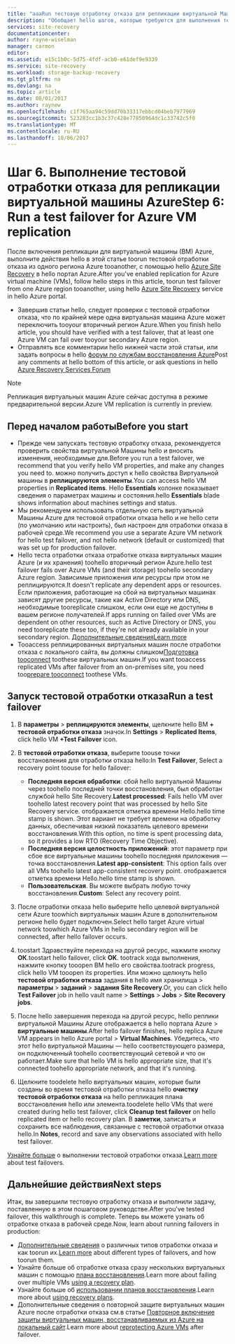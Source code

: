 ```yaml
---
title: "aaaRun тестовую отработку отказа для репликации виртуальной Машины Azure с помощью Azure Site Recovery | Документы Microsoft"
description: "Обобщает hello шагов, которые требуются для выполнения тестовой отработки отказа для виртуальных машин Azure репликации tooanother регион Azure с помощью Azure Site Recovery \"hello\" службы."
services: site-recovery
documentationcenter: 
author: rayne-wiselman
manager: carmon
editor: 
ms.assetid: e15c1b0c-5d75-4fdf-acb0-e61def9e9339
ms.service: site-recovery
ms.workload: storage-backup-recovery
ms.tgt_pltfrm: na
ms.devlang: na
ms.topic: article
ms.date: 08/01/2017
ms.author: raynew
ms.openlocfilehash: c1f765aa94c59dd70b33317ebbcd04beb7977969
ms.sourcegitcommit: 523283cc1b3c37c428e77850964dc1c33742c5f0
ms.translationtype: MT
ms.contentlocale: ru-RU
ms.lasthandoff: 10/06/2017
---
```

# <a name="step-6-run-a-test-failover-for-azure-vm-replication"></a><span data-ttu-id="867df-103">Шаг 6. Выполнение тестовой отработки отказа для репликации виртуальной машины Azure</span><span class="sxs-lookup"><span data-stu-id="867df-103">Step 6: Run a test failover for Azure VM replication</span></span>

<span data-ttu-id="867df-104">После включения репликации для виртуальной машины (ВМ) Azure, выполните действия hello в этой статье toorun тестовой отработки отказа из одного региона Azure tooanother, с помощью hello [Azure Site Recovery](site-recovery-overview.md) в hello портал Azure.</span><span class="sxs-lookup"><span data-stu-id="867df-104">After you've enabled replication for Azure virtual machine (VMs), follow hello steps in this article, toorun test failover from one Azure region tooanother, using hello [Azure Site Recovery](site-recovery-overview.md) service in hello Azure portal.</span></span>

- <span data-ttu-id="867df-105">Завершив статьи hello, следует проверки с тестовой отработки отказа, что по крайней мере одна виртуальная машина Azure может переключить tooyour вторичный регион Azure.</span><span class="sxs-lookup"><span data-stu-id="867df-105">When you finish hello article, you should have verified with a test failover, that at least one Azure VM can fail over tooyour secondary Azure region.</span></span> 
- <span data-ttu-id="867df-106">Отправлять все комментарии hello нижней части этой статьи, или задать вопросы в hello [форум по службам восстановления Azure](https://social.msdn.microsoft.com/forums/azure/home?forum=hypervrecovmgr)</span><span class="sxs-lookup"><span data-stu-id="867df-106">Post any comments at hello bottom of this article, or ask questions in hello [Azure Recovery Services Forum](https://social.msdn.microsoft.com/forums/azure/home?forum=hypervrecovmgr)</span></span>

>[!NOTE]
>
> <span data-ttu-id="867df-107">Репликация виртуальных машин Azure сейчас доступна в режиме предварительной версии.</span><span class="sxs-lookup"><span data-stu-id="867df-107">Azure VM replication is currently in preview.</span></span>


## <a name="before-you-start"></a><span data-ttu-id="867df-108">Перед началом работы</span><span class="sxs-lookup"><span data-stu-id="867df-108">Before you start</span></span>

- <span data-ttu-id="867df-109">Прежде чем запускать тестовую отработку отказа, рекомендуется проверить свойства виртуальной Машины hello и вносить изменения, необходимые для.</span><span class="sxs-lookup"><span data-stu-id="867df-109">Before you run a test failover, we recommend that you verify hello VM properties, and make any changes you need to.</span></span> <span data-ttu-id="867df-110">можно получить доступ к hello свойства Виртуальной машины в **реплицируются элементы**.</span><span class="sxs-lookup"><span data-stu-id="867df-110">You can access hello VM properties in **Replicated items**.</span></span> <span data-ttu-id="867df-111">Hello **Essentials** колонке показывает сведения о параметрах машины и состояния.</span><span class="sxs-lookup"><span data-stu-id="867df-111">hello **Essentials** blade shows information about machines settings and status.</span></span>
- <span data-ttu-id="867df-112">Мы рекомендуем использовать отдельную сеть виртуальной Машины Azure для тестовой отработки отказа hello и не hello сети (по умолчанию или настроить), был настроен для отработки отказа в рабочей среде.</span><span class="sxs-lookup"><span data-stu-id="867df-112">We recommend you use a separate Azure VM network for hello test failover, and not hello network (default or customized) that was set up for production failover.</span></span>
- <span data-ttu-id="867df-113">Hello теста отработки отказа отработке отказа виртуальных машин Azure (и их хранения) toohello вторичный регион Azure.</span><span class="sxs-lookup"><span data-stu-id="867df-113">hello test failover fails over Azure VMs (and their storage) toohello secondary Azure region.</span></span> <span data-ttu-id="867df-114">Зависимые приложения или ресурсы при этом не реплицируются.</span><span class="sxs-lookup"><span data-stu-id="867df-114">It doesn't replicate any dependent apps or resources.</span></span> <span data-ttu-id="867df-115">Если приложения, работающие на сбой на виртуальных машинах зависят другие ресурсы, такие как Active Directory или DNS, необходимые tooreplicate слишком, если они еще не доступны в вашем регионе получателей.</span><span class="sxs-lookup"><span data-stu-id="867df-115">If apps running on failed over VMs are dependent on other resources, such as Active Directory or DNS, you need tooreplicate these too, if they're not already available in your secondary region.</span></span> [<span data-ttu-id="867df-116">Дополнительные сведения</span><span class="sxs-lookup"><span data-stu-id="867df-116">Learn more</span></span>](site-recovery-test-failover-to-azure.md#prepare-active-directory-and-dns)
- <span data-ttu-id="867df-117">Tooaccess реплицированных виртуальных машин после отработки отказа с локального сайта, вы должны слишком[Подготовка tooconnect](site-recovery-test-failover-to-azure.md#prepare-to-connect-to-azure-vms-after-failover) toothese виртуальных машин.</span><span class="sxs-lookup"><span data-stu-id="867df-117">If you want tooaccess replicated VMs after failover from an on-premises site, you need too[prepare tooconnect](site-recovery-test-failover-to-azure.md#prepare-to-connect-to-azure-vms-after-failover) toothese VMs.</span></span>

## <a name="run-a-test-failover"></a><span data-ttu-id="867df-118">Запуск тестовой отработки отказа</span><span class="sxs-lookup"><span data-stu-id="867df-118">Run a test failover</span></span>

1. <span data-ttu-id="867df-119">В **параметры** > **реплицируются элементы**, щелкните hello ВМ **+ тестовой отработки отказа** значок.</span><span class="sxs-lookup"><span data-stu-id="867df-119">In **Settings** > **Replicated Items**, click hello VM **+Test Failover** icon.</span></span> 

2. <span data-ttu-id="867df-120">В **тестовой отработки отказа**, выберите toouse точки восстановления для отработки отказа hello:</span><span class="sxs-lookup"><span data-stu-id="867df-120">In **Test Failover**, Select a recovery point toouse for hello failover:</span></span>

    - <span data-ttu-id="867df-121">**Последняя версия обработки**: сбой hello виртуальной Машины через toohello последней точки восстановления, был обработан службой hello Site Recovery.</span><span class="sxs-lookup"><span data-stu-id="867df-121">**Latest processed**: Fails hello VM over toohello latest recovery point that was processed by hello Site Recovery service.</span></span> <span data-ttu-id="867df-122">отображается отметка времени Hello.</span><span class="sxs-lookup"><span data-stu-id="867df-122">hello time stamp is shown.</span></span> <span data-ttu-id="867df-123">Этот вариант не требует времени на обработку данных, обеспечивая низкий показатель целевого времени восстановления.</span><span class="sxs-lookup"><span data-stu-id="867df-123">With this option, no time is spent processing data, so it provides a low RTO (Recovery Time Objective).</span></span>
    - <span data-ttu-id="867df-124">**Последняя версия целостность приложений**: этот параметр при сбое все виртуальные машины toohello последняя приложения — точка восстановления.</span><span class="sxs-lookup"><span data-stu-id="867df-124">**Latest app-consistent**: This option fails over all VMs toohello latest app-consistent recovery point.</span></span> <span data-ttu-id="867df-125">отображается отметка времени Hello.</span><span class="sxs-lookup"><span data-stu-id="867df-125">hello time stamp is shown.</span></span> 
    - <span data-ttu-id="867df-126">**Пользовательская**. Вы можете выбрать любую точку восстановления.</span><span class="sxs-lookup"><span data-stu-id="867df-126">**Custom**: Select any recovery point.</span></span>
 
3. <span data-ttu-id="867df-127">После отработки отказа hello выберите hello целевой виртуальной сети Azure toowhich виртуальных машин Azure в дополнительном регионе hello будет подключен.</span><span class="sxs-lookup"><span data-stu-id="867df-127">Select hello target Azure virtual network toowhich Azure VMs in hello secondary region will be connected, after hello failover occurs.</span></span>
4. <span data-ttu-id="867df-128">toostart Здравствуйте перехода на другой ресурс, нажмите кнопку **ОК**.</span><span class="sxs-lookup"><span data-stu-id="867df-128">toostart hello failover, click **OK**.</span></span> <span data-ttu-id="867df-129">tootrack хода выполнения, нажмите кнопку tooopen ВМ hello его свойства.</span><span class="sxs-lookup"><span data-stu-id="867df-129">tootrack progress, click hello VM tooopen its properties.</span></span> <span data-ttu-id="867df-130">Или можно щелкнуть hello **тестовой отработки отказа** задания в hello имя хранилища > **параметры** > **заданий** > **задания Site Recovery**.</span><span class="sxs-lookup"><span data-stu-id="867df-130">Or, you can click hello **Test Failover** job in hello vault name > **Settings** > **Jobs** > **Site Recovery jobs**.</span></span>
5. <span data-ttu-id="867df-131">После hello завершения перехода на другой ресурс, hello реплики виртуальной Машины Azure отображается в hello портала Azure > **виртуальные машины**.</span><span class="sxs-lookup"><span data-stu-id="867df-131">After hello failover finishes, hello replica Azure VM appears in hello Azure portal > **Virtual Machines**.</span></span> <span data-ttu-id="867df-132">Убедитесь, что этот hello виртуальной Машины — hello соответствующего размера, он подключенный toohello соответствующий сетевой и что он работает.</span><span class="sxs-lookup"><span data-stu-id="867df-132">Make sure that hello VM is hello appropriate size, that it's connected toohello appropriate network, and that it's running.</span></span>
6. <span data-ttu-id="867df-133">Щелкните toodelete hello виртуальных машин, которые были созданы во время тестовой отработки отказа hello **очистку тестовой отработки отказа** на hello репликация плана восстановления hello или элемента.</span><span class="sxs-lookup"><span data-stu-id="867df-133">toodelete hello VMs that were created during hello test failover, click **Cleanup test failover** on hello replicated item or hello recovery plan.</span></span> <span data-ttu-id="867df-134">В **заметки**, записать и сохранить все наблюдения, связанные с тестовой отработки отказа hello.</span><span class="sxs-lookup"><span data-stu-id="867df-134">In **Notes**, record and save any observations associated with hello test failover.</span></span> 

<span data-ttu-id="867df-135">[Узнайте больше](site-recovery-test-failover-to-azure.md) о выполнении тестовой отработки отказа.</span><span class="sxs-lookup"><span data-stu-id="867df-135">[Learn more](site-recovery-test-failover-to-azure.md) about test failovers.</span></span>

## <a name="next-steps"></a><span data-ttu-id="867df-136">Дальнейшие действия</span><span class="sxs-lookup"><span data-stu-id="867df-136">Next steps</span></span>

<span data-ttu-id="867df-137">Итак, вы завершили тестовую отработку отказа и выполнили задачу, поставленную в этом пошаговом руководстве.</span><span class="sxs-lookup"><span data-stu-id="867df-137">After you've tested failover, this walkthrough is complete.</span></span> <span data-ttu-id="867df-138">Теперь вы можете узнать об отработке отказа в рабочей среде.</span><span class="sxs-lookup"><span data-stu-id="867df-138">Now, learn about running failovers in production:</span></span>

- <span data-ttu-id="867df-139">[Дополнительные сведения](site-recovery-failover.md) о различных типов отработки отказа и как toorun их.</span><span class="sxs-lookup"><span data-stu-id="867df-139">[Learn more](site-recovery-failover.md) about different types of failovers, and how toorun them.</span></span>
- <span data-ttu-id="867df-140">Узнайте больше об отработке отказа сразу нескольких виртуальных машин с помощью [плана восстановления](site-recovery-create-recovery-plans.md).</span><span class="sxs-lookup"><span data-stu-id="867df-140">Learn more about failing over multiple VMs [using a recovery plan](site-recovery-create-recovery-plans.md).</span></span>
- <span data-ttu-id="867df-141">Узнайте больше об [использовании планов восстановления](site-recovery-create-recovery-plans.md).</span><span class="sxs-lookup"><span data-stu-id="867df-141">Learn more about [using recovery plans](site-recovery-create-recovery-plans.md).</span></span>
- <span data-ttu-id="867df-142">Дополнительные сведения о повторной защите виртуальных машин Azure после отработки отказа см.в статье [Повторное включение защиты виртуальных машин, восстанавливаемых из Azure на локальный сайт](site-recovery-how-to-reprotect.md).</span><span class="sxs-lookup"><span data-stu-id="867df-142">Learn more about [reprotecting Azure  VMs](site-recovery-how-to-reprotect.md) after failover.</span></span>

